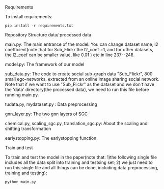 Requirements

  To install requirements:

    pip install -r requirements.txt

Repository Structure
  data/:processed data
  
  main.py: The main entrance of the model. You can change dataset name, l2 coefficient(note that for Sub_Flickr the l2_coef =1, and for other datasets, the l2_coef can be smaller value, like 0.01 ) etc in line 237--248.
  
  model.py: The framework of our model
  
  sub_data.py: The code to create social sub-graph data "Sub_Flickr", 800 small ego-networks,  extracted from an online image sharing social network. Note that if we want to use "Sub_Flickr" as the dataset and we don't have the 'data' directory(the processed data), we need to run this file before running main.py. 
  
  tudata.py, mydataset.py : Data preprocessing
  
  gnn_layer.py: The two gnn layers of SGC
  
  chemical.py, scaling_sgc.py, translation_sgc.py: About the scaling and shifting transformation
  
  earlystopping.py: The earlystopping function


Train and test

  To train and test the model in the paper(note that: 1)the following single file includes all the data split into training and testsing set; 2) we just need to run this single file and all things can be done, including data preprocessing, training and testing):
  
    python main.py




